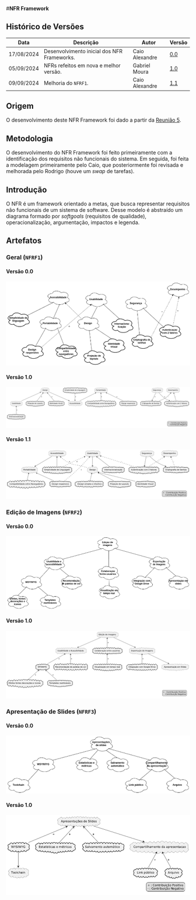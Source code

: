 #__NFR Framework__

## Histórico de Versões

| Data       | Descrição                                   | Autor          | Versão |
|------------|---------------------------------------------|----------------|--------|
| 17/08/2024 | Desenvolvimento inicial dos NFR Frameworks. | Caio Alexandre | [0.0](../../modelagem/nfr-framework.md)    |
| 05/09/2024 | NFRs refeitos em nova e melhor versão. | Gabriel Moura | [1.0](./nfr-framework_corrigido.md)    |
| 09/09/2024 | Melhoria do `NFRF1`.                        | Caio Alexandre | [1.1](../correcoes/nfr-framework_corrigido.md) |

## Origem

O desenvolvimento deste NFR Framework foi dado a partir da
[Reunião 5](../../atas/reuniao05.md).

## Metodologia

O desenvolvimento do NFR Framework foi feito primeiramente com a identificação
dos requisitos não funcionais do sistema. Em seguida, foi feita a modelagem
primeiramente pelo Caio, que posteriormente foi revisada e melhorada pelo
Rodrigo (houve um *swap* de tarefas).

## Introdução

O NFR é um framework orientado a metas, que busca representar requisitos não
funcionais de um sistema de software. Desse modelo é abstraído um diagrama
formado por *softgoals* (requisitos de qualidade), operacionalização,
argumentação, impactos e legenda.

## Artefatos

### Geral (`NFRF1`)

#### Versão 0.0

![NFR Framework - Geral](../../images/nfr-framework/v0.1/geral.png)

#### Versão 1.0

![NFR Framework - Geral](../../images/nfr-framework/v1.0/geral.png)

#### Versão 1.1

![NFR Framework - Geral](../../images/nfr-framework/v1.1/geral.png)

### Edição de Imagens (`NFRF2`)

#### Versão 0.0

![NFR Framework - Edição de Imagens](../../images/nfr-framework/v0.0/edicao-de-imagens.png)

#### Versão 1.0

![NFR Framework - Geral](../../images/nfr-framework/v1.0/edicao-de-imagens.png)

### Apresentação de Slides (`NFRF3`)

#### Versão 0.0

![NFR Framework - Edição de Imagens](../../images/nfr-framework/v0.0/apresentacao-de-slides.png)

#### Versão 1.0

![NFR Framework - Geral](../../images/nfr-framework/v1.0/apresentacao-de-slides.png)
